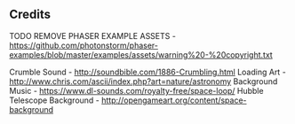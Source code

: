 ## Credits

TODO REMOVE PHASER EXAMPLE ASSETS - https://github.com/photonstorm/phaser-examples/blob/master/examples/assets/warning%20-%20copyright.txt

Crumble Sound - http://soundbible.com/1886-Crumbling.html
Loading Art - http://www.chris.com/ascii/index.php?art=nature/astronomy
Background Music - https://www.dl-sounds.com/royalty-free/space-loop/
Hubble Telescope Background - http://opengameart.org/content/space-background
